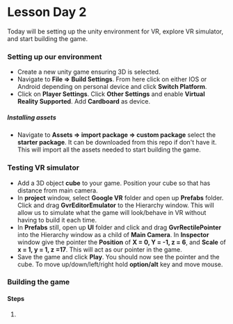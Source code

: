 # Lesson Day 2

Today will be setting up the unity environment for VR, explore VR simulator, and start building the game.

### Setting up our environment
- Create a new unity game ensuring 3D is selected.
- Navigate to **File => Build Settings**. From here click on either IOS or Android depending on personal device and click **Switch Platform**.
- Click on **Player Settings**. Click **Other Settings** and enable **Virtual Reality Supported**. Add **Cardboard** as device. 

##### Installing assets
 - Navigate to **Assets => import package => custom package** select the **starter package**. It can be downloaded from this repo if don't have it. This will import all the assets needed to start building the game.
 
### Testing VR simulator
 - Add a 3D object **cube** to your game. Position your cube so that has distance from main camera.
 - In **project** window, select **Google VR** folder and open up **Prefabs** folder. Click and drag **GvrEditorEmulator** to the Hierarchy window. This will allow us to simulate what the game will look/behave in VR without having to build it each time.
 - In **Prefabs** still, open up **UI** folder and click and drag **GvrRectilePointer** into the Hierarchy window as a child of **Main Camera**. In **Inspector** window give the pointer the **Position** of **X = 0, Y = -1, z = 6**, and **Scale** of **x = 1, y = 1, z =17**. This will act as our pointer in the game.
 - Save the game and click **Play**. You should now see the pointer and the cube. To move up/down/left/right hold **option/alt** key and move mouse. 
 
### Building the game

  #### Steps
  1. 
 


